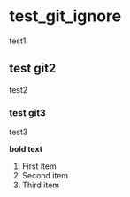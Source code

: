 # test_git_ignore
test1
## test git2
test2
### test git3
test3

**bold text**

1. First item
2. Second item
3. Third item
